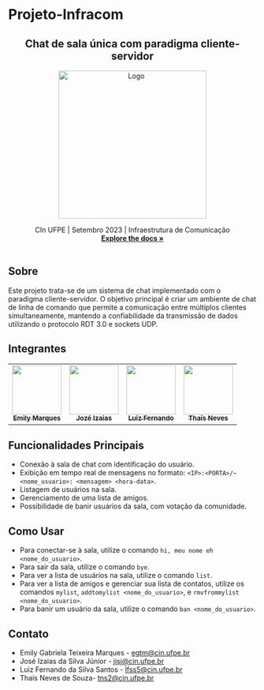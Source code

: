 # Projeto-Infracom

  <h2 align="center">Chat de sala única com paradigma cliente-servidor</h2> 
 <p align="center">
    <img src="https://github.com/jrchakalo/Projeto-Infracom/assets/56198772/0bfed72a-7371-40dd-8741-e87ed9533fa7" alt="Logo" height="300">
  </a>

  <p align="center">
    CIn UFPE | Setembro 2023 | Infraestrutura de Comunicação
    <br />
    <a href="[https://github.com/jrchakalo/Projeto-Infracom]"><strong>Explore the docs »</strong></a>
    <br />
    <br />
  </p>
</p>

## Sobre

Este projeto trata-se de um sistema de chat implementado com o paradigma cliente-servidor. O objetivo principal é criar um ambiente de chat de linha de comando que permite a comunicação entre múltiplos clientes simultaneamente, mantendo a confiabilidade da transmissão de dados utilizando o protocolo RDT 3.0 e sockets UDP.


## Integrantes

<table>
  <tr>
 <td align="center"><a href="https://github.com/EmilyMarks"><img src="https://avatars.githubusercontent.com/u/105242629?v=4" width="100px;" alt=""/><br /><sub><b>Emily Marques</b></sub></a><br/></td>
  
 <td align="center"><a href="https://github.com/jrchakalo"><img src="https://avatars.githubusercontent.com/u/111616637?v=4" width="100px;" alt=""/><br /><sub><b>Jozé Izaias</b></sub></a><br/></td>

<td align="center"><a href="https://github.com/luizsoftdev"><img src="https://avatars.githubusercontent.com/u/122493512?v=4" width="100px;" alt=""/><br /><sub><b>Luiz Fernando</b></sub></a><br/></td>

<td align="center"><a href="https://github.com/thaisnevest"><img src="https://avatars.githubusercontent.com/u/56198772?=4" width="100px;" alt=""/><br /><sub><b>Thaís Neves</b></sub></a><br/></td></tr>
 </table>


## Funcionalidades Principais

- Conexão à sala de chat com identificação do usuário.
- Exibição em tempo real de mensagens no formato: `<IP>:<PORTA>/~<nome_usuario>: <mensagem> <hora-data>`.
- Listagem de usuários na sala.
- Gerenciamento de uma lista de amigos.
- Possibilidade de banir usuários da sala, com votação da comunidade.


## Como Usar

- Para conectar-se à sala, utilize o comando `hi, meu nome eh <nome_do_usuario>`.
- Para sair da sala, utilize o comando `bye`.
- Para ver a lista de usuários na sala, utilize o comando `list`.
- Para ver a lista de amigos e gerenciar sua lista de contatos, utilize os comandos `mylist`, `addtomylist <nome_do_usuario>`, e `rmvfrommylist <nome_do_usuario>`.
- Para banir um usuário da sala, utilize o comando `ban <nome_do_usuario>`.


## Contato
- Emily Gabriela Teixeira Marques - egtm@cin.ufpe.br
- José Izaias da Silva Júnior - jisj@cin.ufpe.br
- Luiz Fernando da Silva Santos - lfss5@cin.ufpe.br
- Thaís Neves de Souza- tns2@cin.ufpe.br
